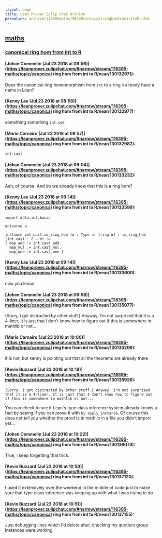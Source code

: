 ```yaml
---
layout: page
title: Lean Prover Zulip Chat Archive 
permalink: archive/116395maths/96209canonicalringhomfrominttoR.html
---
```


## [maths](index.html)
### [canonical ring hom from int to R](96209canonicalringhomfrominttoR.html)

#### [Johan Commelin (Jul 23 2018 at 08:56)](https://leanprover.zulipchat.com/#narrow/stream/116395-maths/topic/canonical ring hom from int to R/near/130132971):
Does the canonical ring homomorphism from `int` to a ring `R` already have a name in Lean?

#### [Kenny Lau (Jul 23 2018 at 08:56)](https://leanprover.zulipchat.com/#narrow/stream/116395-maths/topic/canonical ring hom from int to R/near/130132977):
something something `int.coe`

#### [Mario Carneiro (Jul 23 2018 at 08:57)](https://leanprover.zulipchat.com/#narrow/stream/116395-maths/topic/canonical ring hom from int to R/near/130132982):
`int.cast`

#### [Johan Commelin (Jul 23 2018 at 09:04)](https://leanprover.zulipchat.com/#narrow/stream/116395-maths/topic/canonical ring hom from int to R/near/130133232):
Aah, of course. And do we already know that this is a ring hom?

#### [Kenny Lau (Jul 23 2018 at 09:14)](https://leanprover.zulipchat.com/#narrow/stream/116395-maths/topic/canonical ring hom from int to R/near/130133599):
```lean
import data.int.basic

universe u

instance int.cast.is_ring_hom (α : Type u) [ring α] : is_ring_hom (int.cast : ℤ → α) :=
{ map_add := int.cast_add,
  map_mul := int.cast_mul,
  map_one := int.cast_one }
```

#### [Kenny Lau (Jul 23 2018 at 09:14)](https://leanprover.zulipchat.com/#narrow/stream/116395-maths/topic/canonical ring hom from int to R/near/130133600):
now you know

#### [Johan Commelin (Jul 23 2018 at 09:58)](https://leanprover.zulipchat.com/#narrow/stream/116395-maths/topic/canonical ring hom from int to R/near/130135077):
(Sorry, I got distracted by other stuff.) Anyway, I'm not surprised that it is a 4-liner. It is just that I don't know how to figure out if this is somewhere in mathlib or not...

#### [Mario Carneiro (Jul 23 2018 at 10:00)](https://leanprover.zulipchat.com/#narrow/stream/116395-maths/topic/canonical ring hom from int to R/near/130135209):
it is not, but kenny is pointing out that all the theorems are already there

#### [Kevin Buzzard (Jul 23 2018 at 10:19)](https://leanprover.zulipchat.com/#narrow/stream/116395-maths/topic/canonical ring hom from int to R/near/130135926):
```quote
(Sorry, I got distracted by other stuff.) Anyway, I'm not surprised that it is a 4-liner. It is just that I don't know how to figure out if this is somewhere in mathlib or not...
```
You can check to see if Lean's type class inference system already knows a fact by seeing if you can prove it with `by apply_instance`. Of course this does not tell you whether the proof is in mathlib in a file you didn't import yet...

#### [Johan Commelin (Jul 23 2018 at 10:22)](https://leanprover.zulipchat.com/#narrow/stream/116395-maths/topic/canonical ring hom from int to R/near/130136073):
True, I keep forgetting that trick.

#### [Kevin Buzzard (Jul 23 2018 at 10:50)](https://leanprover.zulipchat.com/#narrow/stream/116395-maths/topic/canonical ring hom from int to R/near/130137120):
I used it extensively over the weekend in the middle of code just to make sure that type class inference was keeping up with what I was trying to do

#### [Kevin Buzzard (Jul 23 2018 at 10:51)](https://leanprover.zulipchat.com/#narrow/stream/116395-maths/topic/canonical ring hom from int to R/near/130137155):
Just debugging lines which I'd delete after, checking my quotient group instances were working


